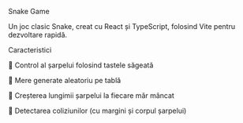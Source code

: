 Snake Game



Un joc clasic Snake, creat cu React și TypeScript, folosind Vite pentru dezvoltare rapidă.

Caracteristici

🐍 Control al șarpelui folosind tastele săgeată

🍎 Mere generate aleatoriu pe tablă

🚀 Creșterea lungimii șarpelui la fiecare măr mâncat

🔄 Detectarea coliziunilor (cu margini și corpul șarpelui)

